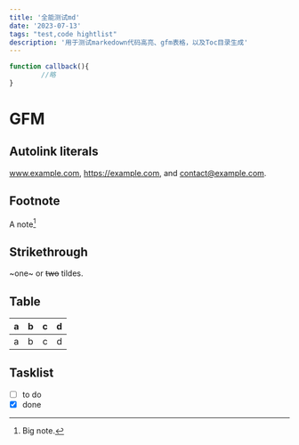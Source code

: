 ```yaml
---
title: '全能测试md'
date: '2023-07-13'
tags: "test,code hightlist"
description: '用于测试markedown代码高亮、gfm表格，以及Toc目录生成'
---
```


```javascript
function callback(){
        //略
}
```
# GFM

## Autolink literals

www.example.com, https://example.com, and contact@example.com.

## Footnote

A note[^1]

[^1]: Big note.

## Strikethrough

~one~ or ~~two~~ tildes.

## Table

| a   | b    |    c |   d   |
| --- | :--- | ---: | :---: |
| a   | b    |    c |   d   |

## Tasklist

* [ ] to do
* [x] done